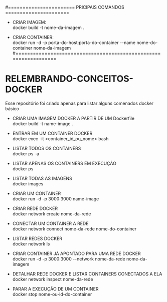 #======================= PRICIPAIS COMANDOS ======================
- CRIAR IMAGEM:  </br>
   docker build -t nome-da-imagem .  </br>
  
- CRIAR CONTAINER: </br>
  docker run -d -p porta-do-host:porta-do-container --name nome-do-container nome-da-imagem  </br>
#=================================================================  </br>




# RELEMBRANDO-CONCEITOS-DOCKER
Esse repositório foi criado apenas para listar alguns comenados docker básico

- CRIAR UMA IMAGEM DOCKER A PARTIR DE UM Dockerfile </br>
   docker build -t name-image . </br>

- ENTRAR EM UM CONTAINER DOCKER </br>
   docker exec -it <container_id_ou_nome> bash </br>

- LISTAR TODOS OS CONTAINERS  </br>
   docker ps -a </br>

- LISTAR APENAS OS CONTAINERS EM EXECUÇÃO </br>
   docker ps </br>

- LISTAR TODAS AS IMAGENS </br>
   docker images </br>

- CRIAR UM CONTAINER </br>
   docker run -d -p 3000:3000 name-image </br>

- CRIAR REDE DOCKER </br>
   docker network create nome-da-rede </br>

- CONECTAR UM CONTAINER A REDE </br>
   docker network connect nome-da-rede nome-do-container </br>

- LISTAR REDES DOCKER </br>
   docker network ls </br>

- CRIAR CONTAINER JÁ APONTADO PARA UMA REDE DOCKER </br>
   docker run -d -p 3000:3000 --network nome-da-rede nome-da-imagem </br>

- DETALHAR REDE DOCKER E LISTAR CONTAINERS CONECTADOS A ELA </br>
   docker network inspect nome-da-rede </br>

- PARAR A EXECUÇÃO DE UM CONTAINER </br>
   docker stop nome-ou-id-do-container </br>


